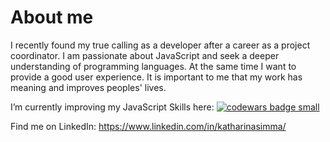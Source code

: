 # About me

I recently found my true calling as a developer after a career as a project coordinator. I am passionate about JavaScript and seek a deeper understanding of programming languages. At the same time I want to provide a good user experience. It is important to me that my work has meaning and improves peoples' lives.

I’m currently improving my JavaScript Skills here:
<a target="_blank" href="https://www.codewars.com/users/captnkathi"><img src="https://www.codewars.com/users/captnkathi/badges/small" alt="codewars badge small" /></a>

Find me on LinkedIn: https://www.linkedin.com/in/katharinasimma/

